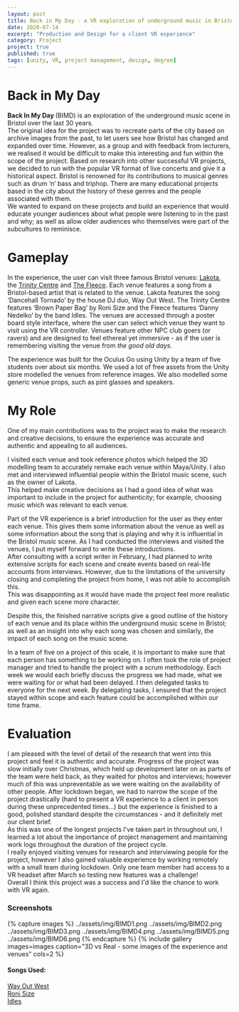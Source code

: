 ```yaml
---
layout: post
title: Back in My Day - a VR exploration of underground music in Bristol
date: 2020-07-14
excerpt: "Production and Design for a client VR experience"
category: Project   
project: true
published: true
tags: [unity, VR, project management, design, degree]
---
```

# Back in My Day

<b>Back In My Day </b>(BIMD) is an exploration of the underground music scene in Bristol over the last 30 years. <br>The original idea for the project was to recreate parts of the city based on archive images from the past, to let users see how Bristol has changed and expanded over time. However, as a group and with feedback from lecturers, we realised it would be difficult to make this interesting and fun within the scope of the project.
Based on research into other successful VR projects, we decided to run with the popular VR format of live concerts and give it a historical aspect. 
Bristol is renowned for its contributions to musical genres such as drum ‘n’ bass and triphop. There are many educational projects based in the city about the history of these genres and the people associated with them. <br>We wanted to expand on these projects and build an experience that would educate younger audiences about what people were listening to in the past and why; as well as allow older audiences who themselves were part of the subcultures to reminisce. 

# Gameplay

In the experience, the user can visit three famous Bristol venues: <a href="https://lakota.co.uk/" target="_blank">Lakota</a>, the <a href="https://www.trinitybristol.org.uk/" target="_blank">Trinity Centre</a> and <a href="https://thefleece.co.uk/" target="_blank">The Fleece</a>. 
Each venue features a song from a Bristol-based artist that is related to the venue. Lakota features the song ‘Dancehall Tornado’ by the house DJ duo, Way Out West. The Trinity Centre features ‘Brown Paper Bag’ by Roni Size and the Fleece features ‘Danny Nedelko’ by the band Idles. The venues are accessed through a poster board style interface, where the user can select which venue they want to visit using the VR controller. Venues feature other NPC club goers (or ravers) and are designed to feel ethereal yet immersive - as if the user is remembering visiting the venue from <i> the good old days. </i> 

The experience was built for the Oculus Go using Unity by a team of five students over about six months. We used a lot of free assets from the Unity store modelled the venues from reference images. We also modelled some generic venue props, such as pint glasses and speakers.

# My Role 
One of my main contributions was to the project was to make the research and creative decisions, to ensure the experience was accurate and authentic and appealing to all audiences.

I visited each venue and took reference photos which helped the 3D modelling team to accurately remake each venue within Maya/Unity. I also met and interviewed influential people within the Bristol music scene, such as the owner of Lakota. <br>
This helped make creative decisions as I had a good idea of what was important to include in the project for authenticity; for example, choosing music which was relevant to each venue. <br>

Part of the VR experience is a brief introduction for the user as they enter each venue. This gives them some information about the venue as well as some information about the song that is playing and why it is influential in the Bristol music scene. As I had conducted the interviews and visited the venues, I put myself forward to write these introductions.
<br>After consulting with a script writer in February, I had planned to write extensive scripts for each scene and create events based on real-life accounts from interviews. However, due to the limitations of the university closing and completing the project from home, I was not able to accomplish this. 
<br>This was disappointing as it would have made the project feel more realistic and given each scene more character. 

Despite this, the finished narrative scripts give a good outline of the history of each venue and its place within the underground music scene in Bristol; as well as an insight into why each song was chosen and similarly, the impact of each song on the music scene.
<br>

In a team of five on a project of this scale, it is important to make sure that each person has something to be working on. I often took the role of project manager and tried to handle the project with a scrum methodology. Each week we would each briefly discuss the progress we had made, what we were waiting for or what had been delayed. I then delegated tasks to everyone for the next week. By delegating tasks, I ensured that the project stayed within scope and each feature could be accomplished within our time frame. 

# Evaluation

I am pleased with the level of detail of the research that went into this project and feel it is authentic and accurate. Progress of the project was slow initially over Christmas, which held up development later on as parts of the team were held back, as they waited for photos and interviews; however much of this was unpreventable as we were waiting on the availability of other people. After lockdown began, we had to narrow the scope of the project drastically (hard to present a VR experience to a client in person during these unprecedented times...) but the experience is finished to a good, polished standard despite the circumstances - and it definitely met our client brief.<br> As this was one of the longest projects I've taken part in throughout uni, I learned a lot about the importance of project management and maintaining work logs throughout the duration of the project cycle. 
<br> I really enjoyed visiting venues for research and interviewing people for the project, however I also gained valuable experience by working remotely with a small team during lockdown. Only one team member had access to a VR headset after March so testing new features was a challenge! 
<br> Overall I think this project was a success and I'd like the chance to work with VR again.

### Screenshots

{% capture images %}
	../assets/img/BIMD1.png
	../assets/img/BIMD2.png
	../assets/img/BIMD3.png
	../assets/img/BIMD4.png
	../assets/img/BIMD5.png
	../assets/img/BIMD6.png
{% endcapture %}
{% include gallery images=images caption="3D vs Real - some images of the experience and venues" cols=2 %}



#### Songs Used:
<a href="https://www.youtube.com/watch?v=YhelfGpCFKo" target="_blank">Way Out West</a> <br>
<a href="https://www.youtube.com/watch?v=cwI0gbGEyuI" target="_blank">Roni Size</a> <br>
<a href="https://www.youtube.com/watch?v=QkF_G-RF66M" target="_blank">Idles</a>


